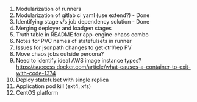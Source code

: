 1. Modularization of runners
2. Modularization of gitlab ci yaml (use extend?) - Done
3. Identifying stage v/s job dependency solution - Done
4. Merging deployer and loadgen stages 
5. Truth table in README for app-engine-chaos combo 
6. Notes for PVC names of statefulsets in runner 
7. Issues for jsonpath changes to get ctrl/rep PV
8. Move chaos jobs outside percona?
9. Need to identify ideal AWS  image instance types? https://success.docker.com/article/what-causes-a-container-to-exit-with-code-1374
10. Deploy statefulset with single replica 
11. Application pod kill (ext4, xfs)
12. CentOS platform  
